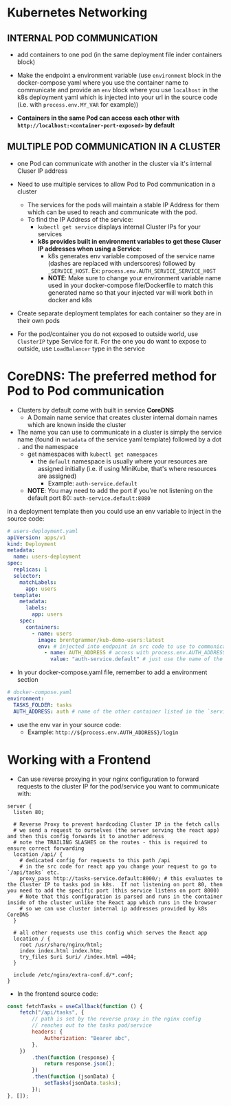 # Kubernetes Networking

## INTERNAL POD COMMUNICATION

- add containers to one pod (in the same deployment file inder containers block)

- Make the endpoint a environment variable (use `environment` block in the docker-compose yaml where you use the container name to communicate and provide an `env` block where you use `localhost` in the k8s deployment yaml which is injected into your url in the source code (i.e. with `process.env.MY_VAR` for example))

- **Containers in the same Pod can access each other with `http://localhost:<container-port-exposed>` by default**

## MULTIPLE POD COMMUNICATION IN A CLUSTER

- one Pod can communicate with another in the cluster via it's internal Cluser IP address

- Need to use multiple services to allow Pod to Pod communication in a cluster

  - The services for the pods will maintain a stable IP Address for them which can be used to reach and communicate with the pod.
  - To find the IP Address of the service:
    - `kubectl get service` displays internal Cluster IPs for your services
    - **k8s provides built in environment variables to get these Cluser IP addresses when using a Service**:
      - k8s generates env variable composed of the service name (dashes are replaced with underscores) followed by `_SERVICE_HOST`. Ex: `process.env.AUTH_SERVICE_SERVICE_HOST`
      - **NOTE**: Make sure to change your environment variable name used in your docker-compose file/Dockerfile to match this generated name so that your injected var will work both in docker and k8s

- Create separate deployment templates for each container so they are in their own pods

- For the pod/container you do not exposed to outside world, use `ClusterIP` type Service for it. For the one you do want to expose to outside, use `LoadBalancer` type in the service

# CoreDNS: The preferred method for Pod to Pod communication

- Clusters by default come with built in service **CoreDNS**
  - A Domain name service that creates cluster internal domain names which are known inside the cluster
- The name you can use to communicate in a cluster is simply the service name (found in `metadata` of the service yaml template) followed by a dot `.` and the namespace
  - get namespaces with `kubectl get namespaces`
    - the `default` namespace is usually where your resources are assigned initially (i.e. if using MiniKube, that's where resources are assigned)
      - Example: `auth-service.default`
  - **NOTE**: You may need to add the port if you're not listening on the default port 80: `auth-service.default:8080`

in a deployment template then you could use an env variable to inject in the source code:

```yaml
# users-deployment.yaml
apiVersion: apps/v1
kind: Deployment
metadata:
  name: users-deployment
spec:
  replicas: 1
  selector:
    matchLabels:
      app: users
  template:
    metadata:
      labels:
        app: users
    spec:
      containers:
        - name: users
          image: brentgrammer/kub-demo-users:latest
          env: # injected into endpoint in src code to use to communicate with auth container
            - name: AUTH_ADDRESS # access with process.env.AUTH_ADDRESS for example
              value: "auth-service.default" # just use the name of the service.namespace controlling the pod you want to communicate with
```

- In your docker-compose.yaml file, remember to add a environment section

```yaml
# docker-compose.yaml
environment:
  TASKS_FOLDER: tasks
  AUTH_ADDRESS: auth # name of the other container listed in the `services` block
```

- use the env var in your source code:
  - Example: `http://${process.env.AUTH_ADDRESS}/login`

# Working with a Frontend

- Can use reverse proxying in your nginx configuration to forward requests to the cluster IP for the pod/service you want to communicate with:

```nginx
server {
  listen 80;

  # Reverse Proxy to prevent hardcoding Cluster IP in the fetch calls
  # we send a request to ourselves (the server serving the react app) and then this config forwards it to another address
  # note the TRAILING SLASHES on the routes - this is required to ensure correct forwarding
  location /api/ {
    # dedicated config for requests to this path /api
    # in the src code for react app you change your request to go to `/api/tasks` etc.
    proxy_pass http://tasks-service.default:8000/; # this evaluates to the Cluster IP to tasks pod in k8s.  If not listening on port 80, then you need to add the specific port (this service listens on port 8000)
    # Note that this configuration is parsed and runs in the container inside of the cluster unlike the React app which runs in the browser
    # so we can use cluster internal ip addresses provided by k8s CoreDNS
  }

  # all other requests use this config which serves the React app
  location / {
    root /usr/share/nginx/html;
    index index.html index.htm;
    try_files $uri $uri/ /index.html =404;
  }

  include /etc/nginx/extra-conf.d/*.conf;
}
```

- In the frontend source code:

```javascript
const fetchTasks = useCallback(function () {
	fetch("/api/tasks", {
		// path is set by the reverse proxy in the nginx config
		// reaches out to the tasks pod/service
		headers: {
			Authorization: "Bearer abc",
		},
	})
		.then(function (response) {
			return response.json();
		})
		.then(function (jsonData) {
			setTasks(jsonData.tasks);
		});
}, []);
```
